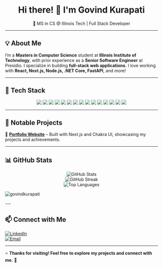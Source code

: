 <h1 align="center">Hi there! 👋 I'm Govind Kurapati</h1>
<p align="center">
  🚀 MS in CS @ Illinois Tech | Full Stack Developer
</p>

---

## 💡 About Me  
I’m a **Masters in Computer Science** student at **Illinois Institute of Technology**, with prior experience as a **Senior Software Engineer** at Presidio. I specialize in building **full-stack web applications.**
I love working with **React, Next.js, Node.js, .NET Core, FastAPI**, and more!

---

## 🚀 Tech Stack  
<p align="center">
  <img src="https://img.shields.io/badge/Java-ED8B00?style=for-the-badge&logo=java&logoColor=white" />
  <img src="https://img.shields.io/badge/Python-3776AB?style=for-the-badge&logo=python&logoColor=white" />
  <img src="https://img.shields.io/badge/SQL-4479A1?style=for-the-badge&logo=mysql&logoColor=white" />
  <img src="https://img.shields.io/badge/Spring%20Boot-6DB33F?style=for-the-badge&logo=springboot&logoColor=white" />
  <img src="https://img.shields.io/badge/Flask-000000?style=for-the-badge&logo=flask&logoColor=white" />
  <img src="https://img.shields.io/badge/FastAPI-009688?style=for-the-badge&logo=fastapi&logoColor=white" />
  <img src="https://img.shields.io/badge/PostgreSQL-336791?style=for-the-badge&logo=postgresql&logoColor=white" />
  <img src="https://img.shields.io/badge/MongoDB-47A248?style=for-the-badge&logo=mongodb&logoColor=white" />
  <img src="https://img.shields.io/badge/TensorFlow-FF6F00?style=for-the-badge&logo=tensorflow&logoColor=white" />
  <img src="https://img.shields.io/badge/PyTorch-EE4C2C?style=for-the-badge&logo=pytorch&logoColor=white" />
  <img src="https://img.shields.io/badge/OpenAI-412991?style=for-the-badge&logo=openai&logoColor=white" />
  <img src="https://img.shields.io/badge/Hugging%20Face-F8A807?style=for-the-badge&logo=huggingface&logoColor=white" />
  <img src="https://img.shields.io/badge/AWS-232F3E?style=for-the-badge&logo=amazonaws&logoColor=white" />
  <img src="https://img.shields.io/badge/Docker-2496ED?style=for-the-badge&logo=docker&logoColor=white" />
  <img src="https://img.shields.io/badge/Git-F05032?style=for-the-badge&logo=git&logoColor=white" />
</p>

---

## 📌 Notable Projects  
🔹 **[Portfolio Website](https://govind-kurapati.vercel.app/)** – Built with Next.js and Chakra UI, showcasing my projects and achievements.

---

## 📊 GitHub Stats  
<p align="center">
  <img src="https://github-readme-stats.vercel.app/api?username=GovindKurapati&show_icons=true&theme=radical" alt="GitHub Stats">
  <br>
  <img src="https://github-readme-streak-stats.herokuapp.com/?user=GovindKurapati&theme=radical" alt="GitHub Streak">
  <br>
  <img src="https://github-readme-stats.vercel.app/api/top-langs/?username=GovindKurapati&layout=compact&theme=radical" alt="Top Languages">
</p>
<p align="left"> <img src="https://komarev.com/ghpvc/?username=govindkurapati" alt="govindkurapati" /> </p>
---

## 📫 Connect with Me  
[![LinkedIn](https://img.shields.io/badge/-LinkedIn-blue?style=flat&logo=linkedin)](https://www.linkedin.com/in/govind-kurapati/)  
[![Email](https://img.shields.io/badge/-Email-D14836?style=flat&logo=gmail&logoColor=white)](mailto:kgovindrarg@gmail.com)

---

⭐ **Thanks for visiting! Feel free to explore my projects and connect with me.** 🚀
